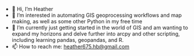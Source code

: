 - 👋 Hi, I’m Heather
- 👀 I’m interested in automating GIS geoprocessing workflows and map making, as well as some other Python in my free time
- 🌱 I’m currently just getting started in the world of GIS and am wanting to expand my horizons and delve further into arcpy and other scripting, including  learning pandas, geopandas, and R. 
- 📫 How to reach me: heather675.hb@gmail.com

<!---
pandamonium675/pandamonium675 is a ✨ special ✨ repository because its `README.md` (this file) appears on your GitHub profile.
You can click the Preview link to take a look at your changes.
--->
